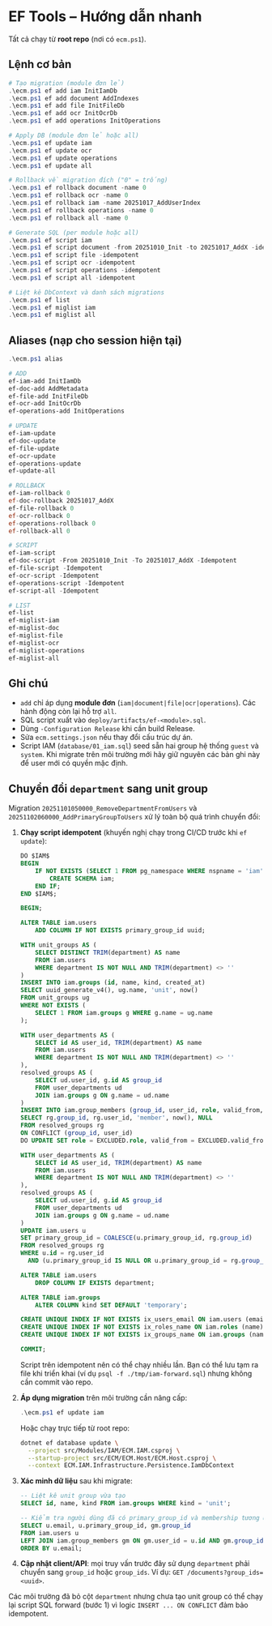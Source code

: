 # EF Tools – Hướng dẫn nhanh

Tất cả chạy từ **root repo** (nơi có `ecm.ps1`).

## Lệnh cơ bản

```powershell
# Tạo migration (module đơn lẻ)
.\ecm.ps1 ef add iam InitIamDb
.\ecm.ps1 ef add document AddIndexes
.\ecm.ps1 ef add file InitFileDb
.\ecm.ps1 ef add ocr InitOcrDb
.\ecm.ps1 ef add operations InitOperations

# Apply DB (module đơn lẻ hoặc all)
.\ecm.ps1 ef update iam
.\ecm.ps1 ef update ocr
.\ecm.ps1 ef update operations
.\ecm.ps1 ef update all

# Rollback về migration đích ("0" = trống)
.\ecm.ps1 ef rollback document -name 0
.\ecm.ps1 ef rollback ocr -name 0
.\ecm.ps1 ef rollback iam -name 20251017_AddUserIndex
.\ecm.ps1 ef rollback operations -name 0
.\ecm.ps1 ef rollback all -name 0

# Generate SQL (per module hoặc all)
.\ecm.ps1 ef script iam
.\ecm.ps1 ef script document -from 20251010_Init -to 20251017_AddX -idempotent
.\ecm.ps1 ef script file -idempotent
.\ecm.ps1 ef script ocr -idempotent
.\ecm.ps1 ef script operations -idempotent
.\ecm.ps1 ef script all -idempotent

# Liệt kê DbContext và danh sách migrations
.\ecm.ps1 ef list
.\ecm.ps1 ef miglist iam
.\ecm.ps1 ef miglist all
```

## Aliases (nạp cho session hiện tại)

```powershell
.\ecm.ps1 alias

# ADD
ef-iam-add InitIamDb
ef-doc-add AddMetadata
ef-file-add InitFileDb
ef-ocr-add InitOcrDb
ef-operations-add InitOperations

# UPDATE
ef-iam-update
ef-doc-update
ef-file-update
ef-ocr-update
ef-operations-update
ef-update-all

# ROLLBACK
ef-iam-rollback 0
ef-doc-rollback 20251017_AddX
ef-file-rollback 0
ef-ocr-rollback 0
ef-operations-rollback 0
ef-rollback-all 0

# SCRIPT
ef-iam-script
ef-doc-script -From 20251010_Init -To 20251017_AddX -Idempotent
ef-file-script -Idempotent
ef-ocr-script -Idempotent
ef-operations-script -Idempotent
ef-script-all -Idempotent

# LIST
ef-list
ef-miglist-iam
ef-miglist-doc
ef-miglist-file
ef-miglist-ocr
ef-miglist-operations
ef-miglist-all
```

## Ghi chú
- `add` chỉ áp dụng **module đơn** (`iam|document|file|ocr|operations`). Các hành động còn lại hỗ trợ `all`.
- SQL script xuất vào `deploy/artifacts/ef-<module>.sql`.
- Dùng `-Configuration Release` khi cần build Release.
- Sửa `ecm.settings.json` nếu thay đổi cấu trúc dự án.
- Script IAM (`database/01_iam.sql`) seed sẵn hai group hệ thống `guest` và `system`. Khi migrate trên môi trường mới hãy giữ nguyên các bản ghi này để user mới có quyền mặc định.

## Chuyển đổi `department` sang unit group

Migration `20251101050000_RemoveDepartmentFromUsers` và `20251102060000_AddPrimaryGroupToUsers` xử lý toàn bộ quá trình chuyển đổi:

1. **Chạy script idempotent** (khuyến nghị chạy trong CI/CD trước khi `ef update`):

   ```sql
   DO $IAM$
   BEGIN
       IF NOT EXISTS (SELECT 1 FROM pg_namespace WHERE nspname = 'iam') THEN
           CREATE SCHEMA iam;
       END IF;
   END $IAM$;

   BEGIN;

   ALTER TABLE iam.users
       ADD COLUMN IF NOT EXISTS primary_group_id uuid;

   WITH unit_groups AS (
       SELECT DISTINCT TRIM(department) AS name
       FROM iam.users
       WHERE department IS NOT NULL AND TRIM(department) <> ''
   )
   INSERT INTO iam.groups (id, name, kind, created_at)
   SELECT uuid_generate_v4(), ug.name, 'unit', now()
   FROM unit_groups ug
   WHERE NOT EXISTS (
       SELECT 1 FROM iam.groups g WHERE g.name = ug.name
   );

   WITH user_departments AS (
       SELECT id AS user_id, TRIM(department) AS name
       FROM iam.users
       WHERE department IS NOT NULL AND TRIM(department) <> ''
   ),
   resolved_groups AS (
       SELECT ud.user_id, g.id AS group_id
       FROM user_departments ud
       JOIN iam.groups g ON g.name = ud.name
   )
   INSERT INTO iam.group_members (group_id, user_id, role, valid_from, valid_to)
   SELECT rg.group_id, rg.user_id, 'member', now(), NULL
   FROM resolved_groups rg
   ON CONFLICT (group_id, user_id)
   DO UPDATE SET role = EXCLUDED.role, valid_from = EXCLUDED.valid_from, valid_to = NULL;

   WITH user_departments AS (
       SELECT id AS user_id, TRIM(department) AS name
       FROM iam.users
       WHERE department IS NOT NULL AND TRIM(department) <> ''
   ),
   resolved_groups AS (
       SELECT ud.user_id, g.id AS group_id
       FROM user_departments ud
       JOIN iam.groups g ON g.name = ud.name
   )
   UPDATE iam.users u
   SET primary_group_id = COALESCE(u.primary_group_id, rg.group_id)
   FROM resolved_groups rg
   WHERE u.id = rg.user_id
     AND (u.primary_group_id IS NULL OR u.primary_group_id = rg.group_id);

   ALTER TABLE iam.users
       DROP COLUMN IF EXISTS department;

   ALTER TABLE iam.groups
       ALTER COLUMN kind SET DEFAULT 'temporary';

   CREATE UNIQUE INDEX IF NOT EXISTS ix_users_email ON iam.users (email);
   CREATE UNIQUE INDEX IF NOT EXISTS ix_roles_name ON iam.roles (name);
   CREATE UNIQUE INDEX IF NOT EXISTS ix_groups_name ON iam.groups (name);

   COMMIT;
   ```

   Script trên idempotent nên có thể chạy nhiều lần. Bạn có thể lưu tạm ra file khi triển khai (ví dụ `psql -f ./tmp/iam-forward.sql`) nhưng không cần commit vào repo.

2. **Áp dụng migration** trên môi trường cần nâng cấp:

   ```powershell
   .\ecm.ps1 ef update iam
   ```

   Hoặc chạy trực tiếp từ root repo:

   ```bash
   dotnet ef database update \
     --project src/Modules/IAM/ECM.IAM.csproj \
     --startup-project src/ECM/ECM.Host/ECM.Host.csproj \
     --context ECM.IAM.Infrastructure.Persistence.IamDbContext
   ```

3. **Xác minh dữ liệu** sau khi migrate:

   ```sql
   -- Liệt kê unit group vừa tạo
   SELECT id, name, kind FROM iam.groups WHERE kind = 'unit';

   -- Kiểm tra người dùng đã có primary_group_id và membership tương ứng
   SELECT u.email, u.primary_group_id, gm.group_id
   FROM iam.users u
   LEFT JOIN iam.group_members gm ON gm.user_id = u.id AND gm.group_id = u.primary_group_id
   ORDER BY u.email;
   ```

4. **Cập nhật client/API**: mọi truy vấn trước đây sử dụng `department` phải chuyển sang `group_id` hoặc `group_ids`. Ví dụ: `GET /documents?group_ids=<uuid>`.

Các môi trường đã bỏ cột `department` nhưng chưa tạo unit group có thể chạy lại script SQL forward (bước 1) vì logic `INSERT ... ON CONFLICT` đảm bảo idempotent.
